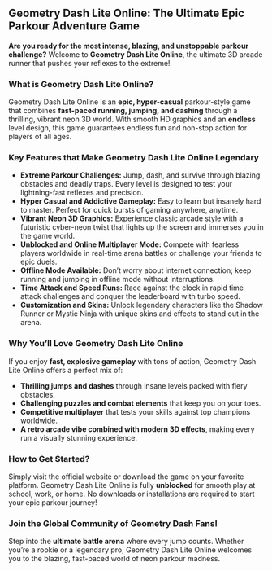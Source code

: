 ## Geometry Dash Lite Online: The Ultimate Epic Parkour Adventure Game

**Are you ready for the most intense, blazing, and unstoppable parkour challenge?** Welcome to **Geometry Dash Lite Online**, the ultimate 3D arcade runner that pushes your reflexes to the extreme!

### What is Geometry Dash Lite Online?

Geometry Dash Lite Online is an **epic, hyper-casual** parkour-style game that combines **fast-paced running, jumping, and dashing** through a thrilling, vibrant neon 3D world. With smooth HD graphics and an **endless** level design, this game guarantees endless fun and non-stop action for players of all ages.

### Key Features that Make Geometry Dash Lite Online Legendary

* **Extreme Parkour Challenges:** Jump, dash, and survive through blazing obstacles and deadly traps. Every level is designed to test your lightning-fast reflexes and precision.
* **Hyper Casual and Addictive Gameplay:** Easy to learn but insanely hard to master. Perfect for quick bursts of gaming anywhere, anytime.
* **Vibrant Neon 3D Graphics:** Experience classic arcade style with a futuristic cyber-neon twist that lights up the screen and immerses you in the game world.
* **Unblocked and Online Multiplayer Mode:** Compete with fearless players worldwide in real-time arena battles or challenge your friends to epic duels.
* **Offline Mode Available:** Don’t worry about internet connection; keep running and jumping in offline mode without interruptions.
* **Time Attack and Speed Runs:** Race against the clock in rapid time attack challenges and conquer the leaderboard with turbo speed.
* **Customization and Skins:** Unlock legendary characters like the Shadow Runner or Mystic Ninja with unique skins and effects to stand out in the arena.

### Why You’ll Love Geometry Dash Lite Online

If you enjoy **fast, explosive gameplay** with tons of action, Geometry Dash Lite Online offers a perfect mix of:

* **Thrilling jumps and dashes** through insane levels packed with fiery obstacles.
* **Challenging puzzles and combat elements** that keep you on your toes.
* **Competitive multiplayer** that tests your skills against top champions worldwide.
* **A retro arcade vibe combined with modern 3D effects**, making every run a visually stunning experience.

### How to Get Started?

Simply visit the official website or download the game on your favorite platform. Geometry Dash Lite Online is fully **unblocked** for smooth play at school, work, or home. No downloads or installations are required to start your epic parkour journey!

### Join the Global Community of Geometry Dash Fans!

Step into the **ultimate battle arena** where every jump counts. Whether you’re a rookie or a legendary pro, Geometry Dash Lite Online welcomes you to the blazing, fast-paced world of neon parkour madness.
